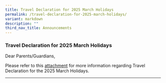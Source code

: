 ```yaml
---
title: Travel Declaration for 2025 March Holidays
permalink: /travel-declaration-for-2025-march-holidays/
variant: markdown
description: ""
third_nav_title: Announcements
---
```

### Travel Declaration for 2025 March Holidays

Dear Parents/Guardians,

Please refer to this [attachment](/files/Letters%20to%20Parents%20&amp;%20Guardians/SSS_Hardcopy_Ltr_to_Parents_n_Guardians_Not_Using_PG_2025_March_Hols.pdf) for more information regarding Travel Declaration for the 2025 March Holidays. 

<hr>
